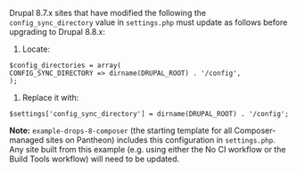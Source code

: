 <Alert title="Warning" type="danger">

Drupal 8.7.x sites that have modified the following the `config_sync_directory` value in `settings.php` must update as follows before upgrading to Drupal 8.8.x:

1. Locate:

  ```php:title=settings.php
  $config_directories = array(
  CONFIG_SYNC_DIRECTORY => dirname(DRUPAL_ROOT) . '/config',
  );
  ```

1. Replace it with:

  ```php:title=settings.php
  $settings['config_sync_directory'] = dirname(DRUPAL_ROOT) . '/config';
  ```

**Note:** `example-drops-8-composer` (the starting template for all Composer-managed sites on Pantheon) includes this configuration in `settings.php`. Any site built from this example (e.g. using either the No CI workflow or the Build Tools workflow) will need to be updated.

</Alert>
